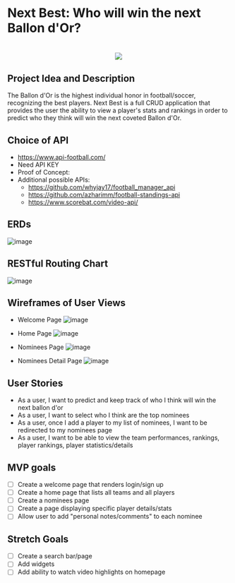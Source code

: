 # Next Best: Who will win the next Ballon d'Or?

<h1 align="center">
  <img src="https://library.sportingnews.com/styles/crop_style_16_9_tablet_2x/s3/2021-08/ballon-dor_jdrcxk2gyy5v1qbj8784anq4a.jpg?itok=ZlNPtzCQ">
 </h1>

## Project Idea and Description
The Ballon d'Or is the highest individual honor in football/soccer, recognizing the best players.
Next Best is a full CRUD application that provides the user the ability to view a player's stats and rankings in order to predict who they think will win the next coveted Ballon d'Or.

## Choice of API
- https://www.api-football.com/
- Need API KEY
- Proof of Concept: 
- Additional possible APIs:
  - https://github.com/whyjay17/football_manager_api
  - https://github.com/azharimm/football-standings-api  
  - https://www.scorebat.com/video-api/

## ERDs
![image](https://user-images.githubusercontent.com/96402339/156917303-e72d800a-f714-427f-b034-8efcd2274a20.png)


## RESTful Routing Chart
![image](https://user-images.githubusercontent.com/96402339/155938542-ecbb3208-cad6-4208-bda6-481abd873561.png)


## Wireframes of User Views
- Welcome Page
![image](https://user-images.githubusercontent.com/96402339/155942721-e5ce1165-bc88-40ba-9101-b59d299cc0ba.png)

- Home Page
![image](https://user-images.githubusercontent.com/96402339/155942734-d7217140-3ae0-4d3c-b9a7-9747097443a5.png)

- Nominees Page
![image](https://user-images.githubusercontent.com/96402339/155942742-61694fa4-06fd-4030-9656-a6091f3d46d3.png)

- Nominees Detail Page
![image](https://user-images.githubusercontent.com/96402339/155942756-8d199010-862a-4c15-ba7d-a7da45742072.png)


## User Stories
- As a user, I want to predict and keep track of who I think will win the next ballon d'or 
- As a user, I want to select who I think are the top nominees
- As a user, once I add a player to my list of nominees, I want to be redirected to my nominees page
- As a user, I want to be able to view the team performances, rankings, player rankings, player statistics/details

## MVP goals
- [ ] Create a welcome page that renders login/sign up
- [ ] Create a home page that lists all teams and all players
- [ ] Create a nominees page
- [ ] Create a page displaying specific player details/stats
- [ ] Allow user to add "personal notes/comments" to each nominee

## Stretch Goals
- [ ] Create a search bar/page
- [ ] Add widgets
- [ ] Add ability to watch video highlights on homepage
